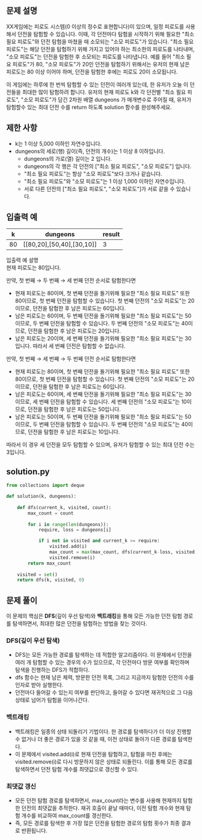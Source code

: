 ## 문제 설명
XX게임에는 피로도 시스템(0 이상의 정수로 표현합니다)이 있으며, 일정 피로도를 사용해서 던전을 탐험할 수 있습니다. 이때, 각 던전마다 탐험을 시작하기 위해 필요한 "최소 필요 피로도"와 던전 탐험을 마쳤을 때 소모되는 "소모 피로도"가 있습니다. "최소 필요 피로도"는 해당 던전을 탐험하기 위해 가지고 있어야 하는 최소한의 피로도를 나타내며, "소모 피로도"는 던전을 탐험한 후 소모되는 피로도를 나타냅니다. 예를 들어 "최소 필요 피로도"가 80, "소모 피로도"가 20인 던전을 탐험하기 위해서는 유저의 현재 남은 피로도는 80 이상 이어야 하며, 던전을 탐험한 후에는 피로도 20이 소모됩니다.

이 게임에는 하루에 한 번씩 탐험할 수 있는 던전이 여러개 있는데, 한 유저가 오늘 이 던전들을 최대한 많이 탐험하려 합니다. 유저의 현재 피로도 k와 각 던전별 "최소 필요 피로도", "소모 피로도"가 담긴 2차원 배열 dungeons 가 매개변수로 주어질 때, 유저가 탐험할수 있는 최대 던전 수를 return 하도록 solution 함수를 완성해주세요.

## 제한 사항
- k는 1 이상 5,000 이하인 자연수입니다.
- dungeons의 세로(행) 길이(즉, 던전의 개수)는 1 이상 8 이하입니다.
    - dungeons의 가로(열) 길이는 2 입니다.
    - dungeons의 각 행은 각 던전의 ["최소 필요 피로도", "소모 피로도"] 입니다.
    - "최소 필요 피로도"는 항상 "소모 피로도"보다 크거나 같습니다.
    - "최소 필요 피로도"와 "소모 피로도"는 1 이상 1,000 이하인 자연수입니다.
    - 서로 다른 던전의 ["최소 필요 피로도", "소모 피로도"]가 서로 같을 수 있습니다.

## 입출력 예

|k|dungeons|result|
|------|---|---|
|80|[[80,20],[50,40],[30,10]]|3|

입출력 예 설명<br>
현재 피로도는 80입니다.

만약, 첫 번째 → 두 번째 → 세 번째 던전 순서로 탐험한다면
- 현재 피로도는 80이며, 첫 번째 던전을 돌기위해 필요한 "최소 필요 피로도" 또한 80이므로, 첫 번째 던전을 탐험할 수 있습니다. 첫 번째 던전의 "소모 피로도"는 20이므로, 던전을 탐험한 후 남은 피로도는 60입니다.
- 남은 피로도는 60이며, 두 번째 던전을 돌기위해 필요한 "최소 필요 피로도"는 50이므로, 두 번째 던전을 탐험할 수 있습니다. 두 번째 던전의 "소모 피로도"는 40이므로, 던전을 탐험한 후 남은 피로도는 20입니다.
- 남은 피로도는 20이며, 세 번째 던전을 돌기위해 필요한 "최소 필요 피로도"는 30입니다. 따라서 세 번째 던전은 탐험할 수 없습니다.

만약, 첫 번째 → 세 번째 → 두 번째 던전 순서로 탐험한다면
- 현재 피로도는 80이며, 첫 번째 던전을 돌기위해 필요한 "최소 필요 피로도" 또한 80이므로, 첫 번째 던전을 탐험할 수 있습니다. 첫 번째 던전의 "소모 피로도"는 20이므로, 던전을 탐험한 후 남은 피로도는 60입니다.
- 남은 피로도는 60이며, 세 번째 던전을 돌기위해 필요한 "최소 필요 피로도"는 30이므로, 세 번째 던전을 탐험할 수 있습니다. 세 번째 던전의 "소모 피로도"는 10이므로, 던전을 탐험한 후 남은 피로도는 50입니다.
- 남은 피로도는 50이며, 두 번째 던전을 돌기위해 필요한 "최소 필요 피로도"는 50이므로, 두 번째 던전을 탐험할 수 있습니다. 두 번째 던전의 "소모 피로도"는 40이므로, 던전을 탐험한 후 남은 피로도는 10입니다.

따라서 이 경우 세 던전을 모두 탐험할 수 있으며, 유저가 탐험할 수 있는 최대 던전 수는 3입니다.

## solution.py
``` python
from collections import deque

def solution(k, dungeons):
    
    def dfs(current_k, visited, count):
        max_count = count
        
        for i in range(len(dungeons)):
            require, loss = dungeons[i]

            if i not in visited and current_k >= require:
                visited.add(i)
                max_count = max(max_count, dfs(current_k-loss, visited, count+1))
                visited.remove(i)
        return max_count
    
    visited = set()
    return dfs(k, visited, 0)
```

## 문제 풀이
이 문제의 핵심은 **DFS**(깊이 우선 탐색)와 **백트래킹**을 통해 모든 가능한 던전 탐험 경로를 탐색하면서, 최대한 많은 던전을 탐험하는 방법을 찾는 것이다.

### DFS(깊이 우선 탐색)
- DFS는 모든 가능한 경로를 탐색하는 데 적합한 알고리즘이다. 이 문제에서 던전을 여러 개 탐험할 수 있는 경우의 수가 있으므로, 각 던전마다 방문 여부를 확인하며 탐색을 진행하는 DFS가 적합하다.
- dfs 함수는 현재 남은 체력, 방문한 던전 목록, 그리고 지금까지 탐험한 던전의 수를 인자로 받아 실행한다.
- 던전마다 들어갈 수 있는지 여부를 판단하고, 들어갈 수 있다면 재귀적으로 그 다음 상태로 넘어가 탐험을 이어나간다.

### 백트래킹
- 백트래킹은 일종의 상태 되돌리기 기법이다. 한 경로를 탐색하다가 더 이상 진행할 수 없거나 더 좋은 경로가 있을 것 같을 때, 이전 상태로 돌아가 다른 경로를 탐색한다.
- 이 문제에서 visited.add(i)로 현재 던전을 탐험하고, 탐험을 마친 후에는 visited.remove(i)로 다시 방문하지 않은 상태로 되돌린다. 이를 통해 모든 경로를 탐색하면서 던전 탐험 개수를 최댓값으로 갱신할 수 있다.

### 최댓값 갱신
- 모든 던전 탐험 경로를 탐색하면서, max_count라는 변수를 사용해 현재까지 탐험한 던전의 최댓값을 추적한다. 재귀 호출이 끝날 때마다, 이전 탐험 개수와 현재 탐험 개수를 비교하여 max_count를 갱신한다.
- 즉, 모든 경로를 탐색한 후 가장 많은 던전을 탐험한 경로의 탐험 횟수가 최종 결과로 반환됩니다.
